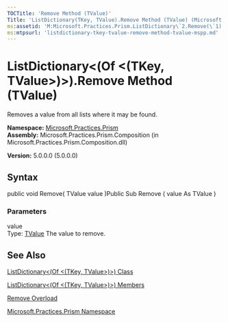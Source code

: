 ```yaml
---
TOCTitle: 'Remove Method (TValue)'
Title: 'ListDictionary(TKey, TValue).Remove Method (TValue) (Microsoft.Practices.Prism)'
ms:assetid: 'M:Microsoft.Practices.Prism.ListDictionary\`2.Remove(\`1)'
ms:mtpsurl: 'listdictionary-tkey-tvalue-remove-method-tvalue-mspp.md'
---
```


# ListDictionary&lt;(Of &lt;(TKey, TValue&gt;)&gt;).Remove Method (TValue)

Removes a value from all lists where it may be found.

**Namespace:** [Microsoft.Practices.Prism](https://msdn.microsoft.com/library/microsoft.practices.prism)
**Assembly:** Microsoft.Practices.Prism.Composition (in Microsoft.Practices.Prism.Composition.dll)

**Version:** 5.0.0.0 (5.0.0.0)

## Syntax
public void Remove( TValue value )Public Sub Remove ( value As TValue )

### Parameters

value  
Type: [TValue](https://msdn.microsoft.com/library/microsoft.practices.prism.listdictionary%602)
The value to remove.

## See Also
[ListDictionary&lt;(Of &lt;(TKey, TValue&gt;)&gt;) Class](https://msdn.microsoft.com/library/microsoft.practices.prism.listdictionary%602)

[ListDictionary&lt;(Of &lt;(TKey, TValue&gt;)&gt;) Members](https://msdn.microsoft.com/allmembers.t:microsoft.practices.prism.listdictionary%602)

[Remove Overload](https://msdn.microsoft.com/overload:microsoft.practices.prism.listdictionary%602.remove)

[Microsoft.Practices.Prism Namespace](https://msdn.microsoft.com/library/microsoft.practices.prism)
